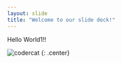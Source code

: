 ```yaml
---
layout: slide
title: "Welcome to our slide deck!"
---
```


Hello World1!!

![codercat](https://octodex.github.com/images/codercat.jpg)
{: .center}
